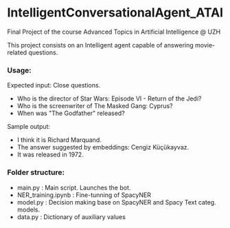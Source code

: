 # IntelligentConversationalAgent_ATAI
Final Project of the course Advanced Topics in Artificial Intelligence @ UZH

This project consists on an Intelligent agent capable of answering movie-related questions.

### Usage:

Expected input: Close questions. 
- Who is the director of Star Wars: Episode VI - Return of the Jedi? 
- Who is the screenwriter of The Masked Gang: Cyprus? 
- When was "The Godfather" released? 

Sample output:
- I think it is Richard Marquand. 
- The answer suggested by embeddings: Cengiz Küçükayvaz.
- It was released in 1972. 

### Folder structure:
- main.py : Main script. Launches the bot.
- NER\_training.ipynb : Fine-tunning of SpacyNER 
- model.py : Decision making base on SpacyNER and Spacy Text categ. models.
- data.py : Dictionary of auxiliary values

